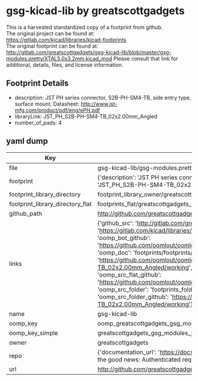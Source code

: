 # gsg-kicad-lib by greatscottgadgets  
This is a harvested standardized copy of a footprint from github.  
The original project can be found at:  
https://gitlab.com/kicad/libraries/kicad-footprints  
The original footprint can be found at:
http://gitlab.com/greatscottgadgets/gsg-kicad-lib/blob/master/gsg-modules.pretty/XTAL5.0x3.2mm.kicad_mod
Please consult that link for additional, details, files, and license information.  
## Footprint Details
* description: JST PH series connector, S2B-PH-SM4-TB, side entry type, surface mount, Datasheet: http://www.jst-mfg.com/product/pdf/eng/ePH.pdf  
* libraryLink: JST_PH_S2B-PH-SM4-TB_02x2.00mm_Angled  
* number_of_pads: 4  
## yaml dump  
| Key | Value |  
| --- | --- |  
| file | gsg-kicad-lib/gsg-modules.pretty/JST_PH_S2B-PH-SM4-TB_02x2.00mm_Angled.kicad_mod |  
| footprint | {'description': 'JST PH series connector, S2B-PH-SM4-TB, side entry type, surface mount, Datasheet: http://www.jst-mfg.com/product/pdf/eng/ePH.pdf', 'libraryLink': 'JST_PH_S2B-PH-SM4-TB_02x2.00mm_Angled', 'number_of_pads': 4} |  
| footprint_library_directory | footprint_library_owner/greatscottgadgets_gsg-kicad-lib |  
| footprint_library_directory_flat | footprints_flat/greatscottgadgets_gsg_modules_jst_ph_s2b_ph_sm4_tb_02x2_00mm_angled/working |  
| github_path | http://github.com/greatscottgadgets/gsg-kicad-lib/blob/master/gsg-modules.pretty/JST_PH_S2B-PH-SM4-TB_02x2.00mm_Angled.kicad_mod |  
| links | {'github_src': 'http://gitlab.com/greatscottgadgets/gsg-kicad-lib/blob/master/gsg-modules.pretty/XTAL5.0x3.2mm.kicad_mod', 'github_src_repo': 'https://gitlab.com/kicad/libraries/kicad-footprints', 'oomp_bot': 'footprints/greatscottgadgets_gsg_modules_jst_ph_s2b_ph_sm4_tb_02x2_00mm_angled/working', 'oomp_bot_github': 'https://github.com/oomlout/oomlout_oomp_footprint_bot/tree/main/footprints/greatscottgadgets_gsg_modules_jst_ph_s2b_ph_sm4_tb_02x2_00mm_angled/working', 'oomp_doc': 'footprints/footprints/greatscottgadgets/gsg-modules/JST_PH_S2B-PH-SM4-TB_02x2.00mm_Angled/working/', 'oomp_doc_github': 'https://github.com/oomlout/oomlout_oomp_footprint_doc/tree/main/footprints/footprints/greatscottgadgets/gsg-modules/JST_PH_S2B-PH-SM4-TB_02x2.00mm_Angled/working', 'oomp_src_flat': 'footprints_flat/footprints_flat/greatscottgadgets_gsg_modules_jst_ph_s2b_ph_sm4_tb_02x2_00mm_angled/working', 'oomp_src_flat_github': 'https://github.com/oomlout/oomlout_oomp_footprint_src/tree/main/footprints_flat/greatscottgadgets_gsg_modules_jst_ph_s2b_ph_sm4_tb_02x2_00mm_angled/working', 'oomp_src_folder': 'footprints_folder/footprints_folder/greatscottgadgets/gsg-modules/JST_PH_S2B-PH-SM4-TB_02x2.00mm_Angled/working', 'oomp_src_folder_github': 'https://github.com/oomlout/oomlout_oomp_footprint_src/tree/main/footprints_folder/greatscottgadgets/gsg-modules/JST_PH_S2B-PH-SM4-TB_02x2.00mm_Angled/working'} |  
| name | gsg-kicad-lib |  
| oomp_key | oomp_greatscottgadgets_gsg_modules_jst_ph_s2b_ph_sm4_tb_02x2_00mm_angled |  
| oomp_key_simple | greatscottgadgets_gsg_modules_jst_ph_s2b_ph_sm4_tb_02x2_00mm_angled |  
| owner | greatscottgadgets |  
| repo | {'documentation_url': 'https://docs.github.com/rest/overview/resources-in-the-rest-api#rate-limiting', 'message': "API rate limit exceeded for 84.66.173.59. (But here's the good news: Authenticated requests get a higher rate limit. Check out the documentation for more details.)"} |  
| url | http://github.com/greatscottgadgets/gsg-kicad-lib |  


